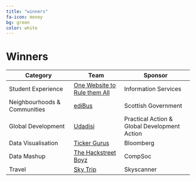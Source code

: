 ```yaml
---
title: "winners"
fa-icon: money
bg: green     
color: white  
---
```


# Winners

<div class="table-responsive" align="center">

<table class="table">
<thead>
<tr>
<th>Category </th>
<th> Team </th>
<th> Sponsor</th>
</tr>
</thead>
<tbody>
<tr>
<td>Student Experience</td>
<td><a href="#booked">One Website to Rule them All</a></td>
<td>Information Services</td>
</tr>
<tr>
<td>Neighbourhoods &amp; Communities</td>
<td><a href="#edibus">ediBus</a></td>
<td>Scottish Government</td>
</tr>
<tr>
<td>Global Development</td>
<td><a href="#udadisi">Udadisi</a></td>
<td>Practical Action &amp; Global Development Action</td>
</tr>
<tr>
<td>Data Visualisation</td>
<td><a href="#ticker-gurus">Ticker Gurus</a></td>
<td>Bloomberg</td>
</tr>
<tr>
<td>Data Mashup</td>
<td><a href="#the-hackstreet-boyz">The Hackstreet Boyz</a></td>
<td>CompSoc</td>
</tr>
<tr>
<td>Travel</td>
<td><a href="#sky-trip">Sky Trip</a></td>
<td>Skyscanner</td>
</tr>
</tbody>
</table>

</div>
